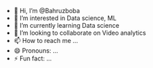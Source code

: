 - 👋 Hi, I’m @Bahruzboba
- 👀 I’m interested in Data science, ML
- 🌱 I’m currently learning Data science
- 💞️ I’m looking to collaborate on Video analytics
- 📫 How to reach me ...
- 😄 Pronouns: ...
- ⚡ Fun fact: ...

<!---
Bahruzboba/Bahruzboba is a ✨ special ✨ repository because its `README.md` (this file) appears on your GitHub profile.
You can click the Preview link to take a look at your changes.
--->
